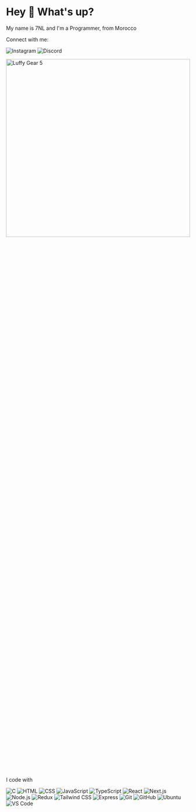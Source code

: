 # Hey 👋 What's up?

My name is 7NL and I'm a Programmer, from Morocco

Connect with me:

![Instagram](https://path-to-instagram-icon)
![Discord](https://path-to-discord-icon)

<div align="left" style="width: 100%; height: 50%; display: block;">
  <img style="width: 100%; height: 50%;" src="https://media1.tenor.com/m/0oH_oZ43RxEAAAAd/luffy-gear-5.gif" alt="Luffy Gear 5" />
</div>

I code with

![C](https://path-to-c-icon)
![HTML](https://path-to-html-icon)
![CSS](https://path-to-css-icon)
![JavaScript](https://path-to-js-icon)
![TypeScript](https://path-to-ts-icon)
![React](https://path-to-react-icon)
![Next.js](https://path-to-nextjs-icon)
![Node.js](https://path-to-nodejs-icon)
![Redux](https://path-to-redux-icon)
![Tailwind CSS](https://path-to-tailwind-icon)
![Express](https://path-to-express-icon)
![Git](https://path-to-git-icon)
![GitHub](https://path-to-github-icon)
![Ubuntu](https://path-to-ubuntu-icon)
![VS Code](https://path-to-vscode-icon)
